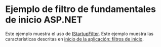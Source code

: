 # <a name="aspnet-core-startup-filter-sample"></a>Ejemplo de filtro de fundamentales de inicio ASP.NET

Este ejemplo muestra el uso de [IStartupFilter](https://docs.microsoft.com/dotnet/api/microsoft.aspnetcore.hosting.istartupfilter). Este ejemplo muestra las características descritas en [inicio de la aplicación: filtros de inicio](https://docs.microsoft.com/aspnet/core/fundamentals/startup#startup-filters).
